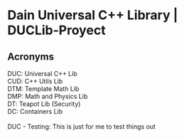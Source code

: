 # Dain Universal C++ Library | DUCLib-Proyect


## Acronyms
DUC: Universal C++ Lib <br>
CUD: C++ Utils Lib <br>
DTM: Template Math Lib <br>
DMP: Math and Physics Lib <br>
DT: Teapot Lib (Security) <br>
DC: Containers Lib <br>
 <br>
DUC - Testing: This is just for me to test things out
